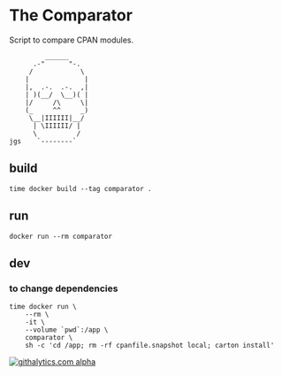 # The Comparator

Script to compare CPAN modules.

             ______
          .-"      "-.
         /            \
        |              |
        |,  .-.  .-.  ,|
        | )(__/  \__)( |
        |/     /\     \|
        (_     ^^     _)
         \__|IIIIII|__/
          | \IIIIII/ |
          \          /
    jgs    `--------`

## build

    time docker build --tag comparator .

## run

    docker run --rm comparator

## dev

### to change dependencies

    time docker run \
        --rm \
        -it \
        --volume `pwd`:/app \
        comparator \
        sh -c 'cd /app; rm -rf cpanfile.snapshot local; carton install'

[![githalytics.com alpha](https://cruel-carlota.pagodabox.com/b81c7a8c300a0a52c2bfecf4b9fc53de "githalytics.com")](http://githalytics.com/bessarabov/App-Comparator)


